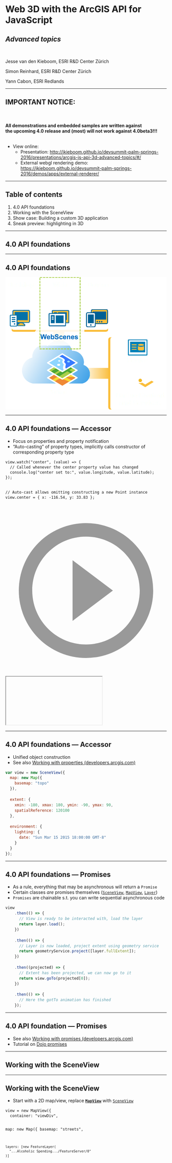 <!-- .slide: data-background="images/title.png" -->

<div style="padding-top: 300px"/>

# Web 3D with the ArcGIS API for JavaScript
## _Advanced topics_

<br>

Jesse van den Kieboom, ESRI R&amp;D Center Zürich

Simon Reinhard, ESRI R&amp;D Center Zürich

Yann Cabon, ESRI Redlands

---

<!-- .slide: data-background="images/bg-5.png" -->
## IMPORTANT NOTICE:
<br><br>
**All demonstrations and embedded samples are written against<br>
the upcoming 4.0 release and (most) will not work against 4.0beta3!!!**
<br><br>
- View online:
  - Presentation: http://jkieboom.github.io/devsummit-palm-springs-2016/presentations/arcgis-js-api-3d-advanced-topics/#/
  - External webgl rendering demo: https://jkieboom.github.io/devsummit-palm-springs-2016/demos/apps/external-renderer/

---

<!-- .slide: data-background="images/bg-4.png" -->

## Table of contents

1. 4.0 API foundations
1. Working with the SceneView
1. Show case: Building a custom 3D application
1. Sneak preview: highlighting in 3D

---

<!-- .slide: data-background="images/bg-4.png" -->

## 4.0 API foundations

---

<!-- .slide: data-background="images/bg-6.png" -->

## 4.0 API foundations

<img src="./images/platform.png" style="max-height: 500px"/>

---

<!-- .slide: data-background="images/bg-6.png" -->

## 4.0 API foundations &mdash; Accessor

- Focus on properties and property notification
- “Auto-casting” of property types, implicitly calls constructor of corresponding
  property type

<div class="twos">
  <div class="snippet">
  <pre><code class="lang-js hljs javascript">view.watch("center", (value) => {
  // Called whenever the center property value has changed
  console.log("center set to:", value.longitude, value.latitude);
});

// Auto-cast allows omitting constructing a new Point instance
view.center = {
  x: -116.54,
  y: 33.83
};</code></pre>
  <svg data-play-frame="frame-auto-cast" class="play-code" viewBox="0 0 24 24"><path fill="#999" d="M12,20.14C7.59,20.14 4,16.55 4,12.14C4,7.73 7.59,4.14 12,4.14C16.41,4.14 20,7.73 20,12.14C20,16.55 16.41,20.14 12,20.14M12,2.14A10,10 0 0,0 2,12.14A10,10 0 0,0 12,22.14A10,10 0 0,0 22,12.14C22,6.61 17.5,2.14 12,2.14M10,16.64L16,12.14L10,7.64V16.64Z" /></svg>
  </div>
  <div class="snippet-preview">
    <iframe id="frame-auto-cast" data-src="./snippets/auto-cast.html"></iframe>
  </div>
</div>

---

<!-- .slide: data-background="images/bg-6.png" -->

## 4.0 API foundations &mdash; Accessor

- Unified object construction
- See also [Working with properties (developers.arcgis.com)](https://developers.arcgis.com/javascript/beta/guide/working-with-props/index.html)

```js
var view = new SceneView({
  map: new Map({
    basemap: "topo"
  }),

  extent: {
    xmin: -180, xmax: 180, ymin: -90, ymax: 90,
    spatialReference: 120100
  },

  environment: {
    lighting: {
      date: "Sun Mar 15 2015 18:00:00 GMT-8"
    }
  }
});
```

---

<!-- .slide: data-background="images/bg-6.png" -->

## 4.0 API foundations &mdash; Promises

- As a rule, everything that may be asynchronous will return a `Promise`
- Certain classes _are_ promises themselves ([`SceneView`](https://developers.arcgis.com/javascript/beta/api-reference/esri-views-SceneView.html), [`MapView`](https://developers.arcgis.com/javascript/beta/api-reference/esri-views-MapView.html), [`Layer`](https://developers.arcgis.com/javascript/beta/api-reference/esri-layers-Layer.html))
- `Promises` are chainable s.t. you can write sequential asynchronous code

```js
view
    .then(() => {
      // View is ready to be interacted with, load the layer
      return layer.load();
    })

    .then(() => {
      // Layer is now loaded, project extent using geometry service
      return geometryService.project([layer.fullExtent]);
    })

    .then((projected) => {
      // Extent has been projected, we can now go to it
      return view.goTo(projected[0]);
    })

    .then(() => {
      // Here the gotTo animation has finished
    });
```

---

<!-- .slide: data-background="images/bg-6.png" -->

## 4.0 API foundation &mdash; Promises

- See also [Working with promises (developers.arcgis.com)](https://developers.arcgis.com/javascript/beta/guide/working-with-promises/index.html)
- Tutorial on [Dojo promises](http://dojotoolkit.org/documentation/tutorials/1.10/promises/index.html)

---

<!-- .slide: data-background="images/bg-4.png" -->

## Working with the SceneView

---

<!-- .slide: data-background="images/bg-6.png" -->

## Working with the SceneView

- Start with a 2D map/view, replace **[`MapView`](https://developers.arcgis.com/javascript/beta/api-reference/esri-views-MapView.html)** with [`SceneView`](https://developers.arcgis.com/javascript/beta/api-reference/esri-views-SceneView.html)

<div class="twos">
  <div class="snippet">
  <pre><code class="lang-js hljs javascript">view = new MapView({
  container: "viewDiv",

  map: new Map({
    basemap: "streets",

    layers: [new FeatureLayer(
      "...Alcoholic Spending.../FeatureServer/0"
    )]
  })
});</code></pre>
  </div>
  <div class="snippet-preview">
    <iframe data-src="./snippets/setup-3d-view-mapview.html"></iframe>
  </div>
</div>

---

<!-- .slide: data-background="images/bg-6.png" -->

## Working with the SceneView

- Start with a 2D map/view, replace [`MapView`](https://developers.arcgis.com/javascript/beta/api-reference/esri-views-MapView.html) with **[`SceneView`](https://developers.arcgis.com/javascript/beta/api-reference/esri-views-SceneView.html)**

<div class="twos">
  <div class="snippet">
  <pre><code class="lang-js hljs javascript">view = new SceneView({
  container: "viewDiv",

  map: new Map({
    basemap: "streets",

    layers: [new FeatureLayer(
      "...Alcoholic Spending.../FeatureServer/0"
    )]
  })
});</code></pre>
  </div>
  <div class="snippet-preview">
    <iframe data-src="./snippets/setup-3d-view-sceneview.html"></iframe>
  </div>
</div>

---

<!-- .slide: data-background="images/bg-6.png" -->

## Working with the SceneView

- Unified 2D and 3D data model (the [`Map`](https://developers.arcgis.com/javascript/beta/api-reference/esri-Map.html)), [`Layer`](https://developers.arcgis.com/javascript/beta/api-reference/esri-layers-Layer.html), [`Renderer`](https://developers.arcgis.com/javascript/beta/api-reference/esri-renderers-Renderer.html) and [`Symbol`](https://developers.arcgis.com/javascript/beta/api-reference/esri-symbols-Symbol.html)
- Common [`View`](https://developers.arcgis.com/javascript/beta/api-reference/esri-views-View.html) subclass between 2D and 3D
- Makes it easy (boring!) to transition to 3D
- However, to exploit 3D, you need to learn certain 3D concepts

---

<!-- .slide: data-background="images/bg-6.png" -->

## Working with the [`SceneView`](https://developers.arcgis.com/javascript/beta/api-reference/esri-views-SceneView.html)

```ts
class SceneView {
  // Camera specifies the view
  camera: Camera;

  // Previously called animateTo in beta3
  goTo(...);
  
  // Settings that affect constraints (e.g. navigation constraints)
  constraints: SceneViewConstraints;

  // Padding on the view
  padding: { top: number, right: number, bottom: number, left: number };

  // Quality profile (upcoming in 4.0 (not in beta3))
  qualityProfile: string;

  // Converting coordinate systems
  toScreen(mapPoint: Point): ScreenPoint;
  toMap(screenPoint: ScreenPoint): Point;
}
```

---

<!-- .slide: data-background="images/bg-6.png" -->

## Working with the [`SceneView`](https://developers.arcgis.com/javascript/beta/api-reference/esri-views-SceneView.html) &mdash; [`esri/Camera`](https://developers.arcgis.com/javascript/beta/api-reference/esri-Camera.html)

- Primary specification of the view is the [`Camera`](https://developers.arcgis.com/javascript/beta/api-reference/esri-Camera.html)

```ts
class Camera {
  // The position of the camera eye in 3D space (`x`, `y` + `z` elevation)
  position: Point;

  // The heading angle (towards north in degrees, [0, 360]°)
  heading: number;

  // The tilt angle ([0, 180]°, with 0° straight down, 90° horizontal)
  tilt: number;
}
```

---

<!-- .slide: data-background="images/bg-6.png" -->

## Working with the [`SceneView`](https://developers.arcgis.com/javascript/beta/api-reference/esri-views-SceneView.html) &mdash; [`esri/Camera`](https://developers.arcgis.com/javascript/beta/api-reference/esri-Camera.html)

- [`SceneView.camera`](https://developers.arcgis.com/javascript/beta/api-reference/esri-views-SceneView.html#camera) is a **value** object

<div class="twos">
  <div class="snippet">
  <pre><code class="lang-js hljs javascript">var camera = view.camera;

// Increment the heading of the camera by 5 degrees
camera.heading += 5;

// Set the modified camera on the view
view.camera = camera;</code></pre>
  <svg data-play-frame="frame-heading-increment" class="play-code" viewBox="0 0 24 24"><path fill="#999" d="M12,20.14C7.59,20.14 4,16.55 4,12.14C4,7.73 7.59,4.14 12,4.14C16.41,4.14 20,7.73 20,12.14C20,16.55 16.41,20.14 12,20.14M12,2.14A10,10 0 0,0 2,12.14A10,10 0 0,0 12,22.14A10,10 0 0,0 22,12.14C22,6.61 17.5,2.14 12,2.14M10,16.64L16,12.14L10,7.64V16.64Z" /></svg>
  </div>
  <div class="snippet-preview">
    <iframe id="frame-heading-increment" data-src="./snippets/setup-3d-view-camera-heading-increment.html"></iframe>
  </div>
</div>

---

<!-- .slide: data-background="images/bg-6.png" -->

## Working with the [`SceneView`](https://developers.arcgis.com/javascript/beta/api-reference/esri-views-SceneView.html) &mdash; [`goTo`](https://developers.arcgis.com/javascript/beta/api-reference/esri-views-SceneView.html#animateTo)

- `goTo(target[, options])`
- Simple interface to go to a specific view
- Animates by default, can be disabled in options `{ animate: false }`
- Returns a `Promise` which resolves when the animation has finished<br><br>
- A number of diffent targets are supported: `Camera`, `Geometry`, `Geometry[]`, `Graphic`, `Graphic[]`
- Besides target, allows specifying desired `scale`, `position`, `heading` and `tilt`

---

<!-- .slide: data-background="images/bg-6.png" -->

## Working with the [`SceneView`](https://developers.arcgis.com/javascript/beta/api-reference/esri-views-SceneView.html) &mdash; [`goTo`](https://developers.arcgis.com/javascript/beta/api-reference/esri-views-SceneView.html#animateTo)

- Rotate the view to closest multiple of 30°

<div class="twos">
  <div class="snippet">
  <pre><code class="lang-js hljs javascript">var h = view.camera.heading;

// Set the heading of the view to
// the closest multiple of 30 degrees
var heading = Math.floor(h / 30) * 30 + 30;

// go to heading preserves view.center
view.goTo({
  heading: heading
});
</code></pre>
  <svg data-play-frame="frame-goto-heading" class="play-code" viewBox="0 0 24 24"><path fill="#999" d="M12,20.14C7.59,20.14 4,16.55 4,12.14C4,7.73 7.59,4.14 12,4.14C16.41,4.14 20,7.73 20,12.14C20,16.55 16.41,20.14 12,20.14M12,2.14A10,10 0 0,0 2,12.14A10,10 0 0,0 12,22.14A10,10 0 0,0 22,12.14C22,6.61 17.5,2.14 12,2.14M10,16.64L16,12.14L10,7.64V16.64Z" /></svg>
  </div>
  <div class="snippet-preview">
    <iframe id="frame-goto-heading" data-src="./snippets/setup-3d-view-goto-heading.html"></iframe>
  </div>
</div>

---

<!-- .slide: data-background="images/bg-6.png" -->

## Working with the [`SceneView`](https://developers.arcgis.com/javascript/beta/api-reference/esri-views-SceneView.html) &mdash; [`goTo`](https://developers.arcgis.com/javascript/beta/api-reference/esri-views-SceneView.html#animateTo)

- Rotate the **camera!** to closest multiple of 30°

<div class="twos">
  <div class="snippet">
  <pre><code class="lang-js hljs javascript">var h = view.camera.heading;

// Set the heading of the view to
// the closest multiple of 30 degrees
var heading = Math.floor(h / 30) * 30 + 30;

// go to heading while preserving camera position
view.goTo({
  position: view.camera.position,
  heading: heading
});
</code></pre>
  <svg data-play-frame="frame-goto-heading-position" class="play-code" viewBox="0 0 24 24"><path fill="#999" d="M12,20.14C7.59,20.14 4,16.55 4,12.14C4,7.73 7.59,4.14 12,4.14C16.41,4.14 20,7.73 20,12.14C20,16.55 16.41,20.14 12,20.14M12,2.14A10,10 0 0,0 2,12.14A10,10 0 0,0 12,22.14A10,10 0 0,0 22,12.14C22,6.61 17.5,2.14 12,2.14M10,16.64L16,12.14L10,7.64V16.64Z" /></svg>
  </div>
  <div class="snippet-preview">
    <iframe id="frame-goto-heading-position" data-src="./snippets/setup-3d-view-goto-heading-position.html"></iframe>
  </div>
</div>

---

<!-- .slide: data-background="images/bg-6.png" -->

## Working with the [`SceneView`](https://developers.arcgis.com/javascript/beta/api-reference/esri-views-SceneView.html) &mdash; [`goTo`](https://developers.arcgis.com/javascript/beta/api-reference/esri-views-SceneView.html#animatoTo)

- View a set of graphics at a certain scale, heading and tilt

<div class="twos">
  <div class="snippet">
  <pre><code class="lang-js hljs javascript">// Specify the target, as well as
// additional settings to further define the view
view.goTo({

  // The target is a set of graphics which should be
  // brought into view
  target: view.graphics

  // Additionally, set at which scale, heading and tilt
  // these graphics should be viewed
  scale: 5000,
  heading: 30,
  tilt: 60
});
</code></pre>
  <svg data-play-frame="frame-goto-graphics" class="play-code" viewBox="0 0 24 24"><path fill="#999" d="M12,20.14C7.59,20.14 4,16.55 4,12.14C4,7.73 7.59,4.14 12,4.14C16.41,4.14 20,7.73 20,12.14C20,16.55 16.41,20.14 12,20.14M12,2.14A10,10 0 0,0 2,12.14A10,10 0 0,0 12,22.14A10,10 0 0,0 22,12.14C22,6.61 17.5,2.14 12,2.14M10,16.64L16,12.14L10,7.64V16.64Z" /></svg>
  </div>
  <div class="snippet-preview">
    <iframe id="frame-goto-graphics" data-src="./snippets/setup-3d-view-goto-graphics.html"></iframe>
  </div>
</div>

---

<!-- .slide: data-background="images/bg-6.png" -->

## Working with the [`SceneView`](https://developers.arcgis.com/javascript/beta/api-reference/esri-views-SceneView.html) &mdash; [`goTo`](https://developers.arcgis.com/javascript/beta/api-reference/esri-views-SceneView.html#animateTo)

- User defined continuous animations

<div class="twos">
  <div class="snippet">
  <pre><code class="lang-js hljs javascript">var scale = view.scale;
var center = view.center.clone();

Scheduler.addFrameTask({
  update: function(ev) {
    var pt = new Point({
      x: center.longitude + ev.spendInTask / 1000 * 20,
      y: center.latitude
    });

    view.goTo({
      target: pt,
      scale: scale
    });
  }
});
</code></pre>
  <svg data-play-frame="frame-goto-custom" class="play-code" viewBox="0 0 24 24"><path fill="#999" d="M12,20.14C7.59,20.14 4,16.55 4,12.14C4,7.73 7.59,4.14 12,4.14C16.41,4.14 20,7.73 20,12.14C20,16.55 16.41,20.14 12,20.14M12,2.14A10,10 0 0,0 2,12.14A10,10 0 0,0 12,22.14A10,10 0 0,0 22,12.14C22,6.61 17.5,2.14 12,2.14M10,16.64L16,12.14L10,7.64V16.64Z" /></svg>
  </div>
  <div class="snippet-preview">
    <iframe id="frame-goto-custom" data-src="./snippets/setup-3d-view-goto-custom.html"></iframe>
  </div>
</div>

---

<!-- .slide: data-background="images/bg-6.png" -->

## Working with the [`SceneView`](https://developers.arcgis.com/javascript/beta/api-reference/esri-views-SceneView.html) &mdash; [`altitude`](https://developers.arcgis.com/javascript/beta/api-reference/esri-views-SceneView.html#constraints)

<div class="twos">
  <div class="snippet">
  <pre><code class="lang-js hljs javascript">// The minimum and maximum allowed
// altitude (camera.position.z) of the camera.
view.constraints.altitude = {
  min: 100000,
  max: 100000000
};
</code></pre>
  <svg data-play-frame="frame-constraints-altitude" class="play-code" viewBox="0 0 24 24"><path fill="#999" d="M12,20.14C7.59,20.14 4,16.55 4,12.14C4,7.73 7.59,4.14 12,4.14C16.41,4.14 20,7.73 20,12.14C20,16.55 16.41,20.14 12,20.14M12,2.14A10,10 0 0,0 2,12.14A10,10 0 0,0 12,22.14A10,10 0 0,0 22,12.14C22,6.61 17.5,2.14 12,2.14M10,16.64L16,12.14L10,7.64V16.64Z" /></svg>
  </div>
  <div class="snippet-preview">
    <iframe id="frame-constraints-altitude" data-src="./snippets/setup-3d-view-constraints-altitude.html"></iframe>
  </div>
</div>

---

<!-- .slide: data-background="images/bg-6.png" -->

## Working with the [`SceneView`](https://developers.arcgis.com/javascript/beta/api-reference/esri-views-SceneView.html) &mdash; [`clipDistance`](https://developers.arcgis.com/javascript/beta/api-reference/esri-views-SceneView.html#constraints)

- `clipDistance` directly sets the WebGL clipping near and far planes
- May be used when automatic determination of clipping planes is insufficient

<div class="twos">
  <div class="snippet">
  <pre><code class="lang-js hljs javascript">// Set the clip distance near/far
// clipping planes to override the default
// clipping plane heuristics
view.constraints.clipDistance = {
  near: 55000,
  far: 550000000
};
</code></pre>
  <svg data-play-frame="frame-constraints-clip-distance" class="play-code" viewBox="0 0 24 24"><path fill="#999" d="M12,20.14C7.59,20.14 4,16.55 4,12.14C4,7.73 7.59,4.14 12,4.14C16.41,4.14 20,7.73 20,12.14C20,16.55 16.41,20.14 12,20.14M12,2.14A10,10 0 0,0 2,12.14A10,10 0 0,0 12,22.14A10,10 0 0,0 22,12.14C22,6.61 17.5,2.14 12,2.14M10,16.64L16,12.14L10,7.64V16.64Z" /></svg>
  </div>
  <div class="snippet-preview">
    <iframe id="frame-constraints-clip-distance" data-src="./snippets/setup-3d-view-constraints-clip-distance.html"></iframe>
  </div>
</div>

---

<!-- .slide: data-background="images/bg-6.png" -->

## Working with the [`SceneView`](https://developers.arcgis.com/javascript/beta/api-reference/esri-views-SceneView.html) &mdash; [`padding`](https://developers.arcgis.com/javascript/beta/api-reference/esri-views-SceneView.html#padding)

- Can be used to focus on a subsection of the view
- Primarily affects ui and navigation

<div class="twos">
  <div class="snippet">
  <pre><code class="lang-js hljs javascript">// Set the padding to account
// for the space taken up by the sidebar and header
view.padding = {
  top: 30,
  left: 150
};
</code></pre>
  <svg data-play-frame="frame-padding" class="play-code" viewBox="0 0 24 24"><path fill="#999" d="M12,20.14C7.59,20.14 4,16.55 4,12.14C4,7.73 7.59,4.14 12,4.14C16.41,4.14 20,7.73 20,12.14C20,16.55 16.41,20.14 12,20.14M12,2.14A10,10 0 0,0 2,12.14A10,10 0 0,0 12,22.14A10,10 0 0,0 22,12.14C22,6.61 17.5,2.14 12,2.14M10,16.64L16,12.14L10,7.64V16.64Z" /></svg>
  </div>
  <div class="snippet-preview">
    <iframe id="frame-padding" data-src="./snippets/setup-3d-view-padding.html"></iframe>
  </div>
</div>

---

<!-- .slide: data-background="images/bg-6.png" -->

## Working with the [`SceneView`](https://developers.arcgis.com/javascript/beta/api-reference/esri-views-SceneView.html) &mdash; qualityProfile

- New in 4.0 (not in beta3)
- Affects: Map resolution, scene level detail, anti-aliasing
- Introduced to increase performance on certain platforms
- Defaults to `"low"` for Safari and IE11, `"high"` anywhere else

---

<!-- .slide: data-background="images/bg-6.png" -->

## Working with the [`SceneView`](https://developers.arcgis.com/javascript/beta/api-reference/esri-views-SceneView.html) &mdash; qualityProfile

<div class="twos">
  <div class="snippet">
  <pre><code class="lang-js hljs javascript">
var map = new Map({
  basemap: "hybrid"
});

viewHigh = new SceneView({
  map: map,
  qualityProfile: "high"
});

viewLow = new SceneView({
  map: map,
  qualityProfile: "low"
});
</code></pre>
  </div>
  <div class="snippet-preview">
    <iframe id="frame-quality-profile" data-src="./snippets/setup-3d-view-quality-profile.html"></iframe>
  </div>
</div>

---

<!-- .slide: data-background="images/bg-6.png" -->

## Working with the [`SceneView`](https://developers.arcgis.com/javascript/beta/api-reference/esri-views-SceneView.html) &mdash; [`toMap`](https://developers.arcgis.com/javascript/beta/api-reference/esri-views-SceneView.html#toMap)/[`toScreen`](https://developers.arcgis.com/javascript/beta/api-reference/esri-views-SceneView.html#toScreen)

<div class="twos">
  <div class="snippet">
  <pre><code class="lang-js hljs javascript">view = new SceneView({
  map: new Map({
    basemap: "satellite"
  })
});

for (var x = 1; x <= 2; x++) {
  for (var y = 1; y <= 2; y++) {
    var px = x &lowast; (view.width / 3);
    var py = y &lowast; (view.height / 3);

    view.graphics.add(view.toMap(px, py), symbol);
  }
}

view.watch("camera", () => {
  console.log(view.graphics.map((graphic) => {
    var pt = view.toScreen(graphic.geometry);

    return "[" + pt.x + ", " + pt.y + "]";
  }).join(", "));
});
</code></pre>
  <svg data-play-frame="frame-to-map" class="play-code" viewBox="0 0 24 24"><path fill="#999" d="M12,20.14C7.59,20.14 4,16.55 4,12.14C4,7.73 7.59,4.14 12,4.14C16.41,4.14 20,7.73 20,12.14C20,16.55 16.41,20.14 12,20.14M12,2.14A10,10 0 0,0 2,12.14A10,10 0 0,0 12,22.14A10,10 0 0,0 22,12.14C22,6.61 17.5,2.14 12,2.14M10,16.64L16,12.14L10,7.64V16.64Z" /></svg>
  </div>
  <div class="snippet-preview">
    <iframe id="frame-to-map" data-src="./snippets/setup-3d-view-to-map.html"></iframe>
  </div>
</div>

---

<!-- .slide: data-background="images/bg-4.png" -->

## Show case: Building a custom 3D application

---

<!-- .slide: data-background="images/bg-6.png" -->

## Show case: Building a custom 3D application

- Showing combination of various features of the API
  - Query task to query features
  - Geometry engine to process geometry
  - Custom graphics layer to automatically generate graphics in a region

  - New: Integrated external webgl rendering

---

<!-- .slide: data-background="images/bg-6.png" -->

## Show case: Building a custom 3D application

- External webgl renderering
  - Enrich your 3D application using customized rendering
  - Enhanced visualization beyond the capabilities of the (current) API
  - Rendering of custom data

```ts
module externalRenderers {
  add(view: SceneView, renderer: ExternalRenderer);
  remove(view: SceneView, renderer: ExternalRenderer);

  toRenderCoordinates(view: SceneView, src: number[], srcStart: number, dest: number[], destStart: number, count: number);
  fromRenderCoordinates(view: SceneView, src: number[], srcStart: number, dest: number[], destStart: number, count: number);

  requestRender(view: SceneView);
}
```

---

<!-- .slide: data-background="images/bg-6.png" -->

## Show case: Building a custom 3D application

```ts
interface ExternalRenderer {
  setup?(context: RenderContext): void;
  dispose?(context: RenderContext): void;

  render?(context: RenderContext): void;
  renderTransparent?(context: RenderContext): void;
}

interface RenderContext {
  gl: WebGLRenderingContext;

  camera: {
    eye: number[];
    center: number[];
    up: number[];
  };

  sunLight: {
    direction: number[];
    diffuse: { color: number[]; intensity; number };
    ambient: { color: number[]; intensity; number };
  };
}
```

---

<!-- .slide: data-background="images/bg-6.png" -->

## Show case: Building a custom 3D application

<br><br><br><br>
**[Demo time!](../../demos/apps/external-renderer)**

---

<!-- .slide: data-background="images/bg-6.png" -->

## Show case: Building a custom 3D application

- Steps
  1. Getting the lake outline data
  1. Preparing the data for rendering
  1. Integrating threejs to render custom geometries
  1. Bonus: rendering the forest

---

<!-- .slide: data-background="images/bg-6.png" -->

## Show case: Building a custom 3D application

- Step 1: getting the data
- Use [`QueryTask`](https://developers.arcgis.com/javascript/beta/api-reference/esri-tasks-QueryTask.html) and [`Query`](https://developers.arcgis.com/javascript/beta/api-reference/esri-tasks-support-Query.html) to query the lake contour from a `FeatureServer`

```js
var task = new QueryTask({
  url: ".../Public/Lakes/FeatureServer/1"
});

var query = new Query();

query.returnGeometry = true;
query.where = "NAME='Clifton Forge Reservoir'";
query.outSpatialReference = view.spatialReference;

task.execute(query).then(results => {
  var polygon = results.features[0].geometry;
});
```

---

<!-- .slide: data-background="images/bg-6.png" -->

## Show case: Building a custom 3D application

- Step 2: preparing the polygon for rendering
- To nicely align with terrain, need to first tesselate polygon into triangles

<img src="./images/lake-outline.svg"/>

---

<!-- .slide: data-background="images/bg-6.png" -->

## Show case: Building a custom 3D application

- Step 2: preparing the polygon for rendering
- To nicely align with terrain, need to first tesselate polygon into triangles

<img src="./images/lake-outline-grid.svg"/>

---

<!-- .slide: data-background="images/bg-6.png" -->

## Show case: Building a custom 3D application

- Step 2: preparing the polygon for rendering
- To nicely align with terrain, need to first tesselate polygon into triangles
- Determine if cell is completely inside or outside using [`polygon.contains(pt)`](https://developers.arcgis.com/javascript/beta/api-reference/esri-geometry-Polygon.html#contains)
- If not, then compute triangles for the area of the cell covered by the polygon

<img src="./images/lake-outline-partial.svg"/>

How?

---

<!-- .slide: data-background="images/bg-6.png" -->

## Show case: Building a custom 3D application

- Step 2: preparing the polygon for rendering

<br>
[`esri/geometry/geometryEngine`](https://developers.arcgis.com/javascript/beta/api-reference/esri-geometry-geometryEngine.html)!!
<br><br>

- Idea: use [`geometryEngine.intersect(polygon, cell): Polygon`](https://developers.arcgis.com/javascript/beta/api-reference/esri-geometry-geometryEngine.html#intersect)

<img src="./images/lake-outline-intersected.svg"/>

---

<!-- .slide: data-background="images/bg-6.png" -->

## Show case: Building a custom 3D application

- Step 2: preparing the polygon for rendering
- Then, triangulate polygon, e.g. with [earcut](https://github.com/mapbox/earcut)
- Finally, use `externalRenderers.toRenderCoordinates` to transform coordinates from the view spatial reference to the internal rendering coordinates

<img src="./images/lake-outline-tesselated.svg"/>

---

<!-- .slide: data-background="images/bg-6.png" -->

## Show case: Building a custom 3D application

- Step 2: preparing the polygon for rendering

<img height="500px" src="./images/lake-tesselated.png"/>

---

<!-- .slide: data-background="images/bg-6.png" -->

## Show case: Building a custom 3D application

- Step 3: Integrating the external renderer

- We use [threejs](http://threejs.org) in this demo (http://threejs.org)
  - Popular, easy to use middleware library for webgl rendering
- What we need:
  1. Setting up the threejs camera
  1. Setting up the threejs lighting
  1. Rendering our custom visualizations

---

<!-- .slide: data-background="images/bg-6.png" -->

## Show case: Building a custom 3D application

- Step 3.1: Setting up the threejs camera
- threejs uses a very similar camera definition, easy to setup

```js
render(ctx: RenderContext) {
  var threeCam = new THREE.PerspectiveCamera();
  var c = ctx.camera;

  threeCam.projectionMatrix.fromArray(c.projectionMatrix);

  threeCam.position.set(c.eye[0], c.eye[1], c.eye[2]);
  threeCam.up.set(c.up[0], c.up[1], c.up[2]);

  threeCam.lookAt(new THREE.Vector3(c.center[0], c.center[1], c.center[2]));
}
```

---

<!-- .slide: data-background="images/bg-6.png" -->

## Show case: Building a custom 3D application

- Step 3.1: Setting up the threejs camera
- Simple enough, but there is a problem: numeric precision
  - Rendering is done in world (meter) coordinate system
  - Absolute coordinates get very large, but relative distances are very small
  - WebGL coordinates are 32 bits floating point numbers, hence: poor precision<br><br>
  - Solution: local origins

---

<!-- .slide: data-background="images/bg-6.png" -->

## Show case: Building a custom 3D application

- Step 3.1: Setting up the threejs camera
- Local origins
  - Pick some new origin close to your geometry to be rendered (e.g. center)
  - Store coordinates relative to this origin
  - When rendering, offset the camera to be at this new origin and render

```js
render(ctx: RenderContext) {
  var threeCam = new THREE.PerspectiveCamera();
  var c = ctx.camera;

  var o = this.localOrigin;

  threeCam.projectionMatrix.fromArray(c.projectionMatrix);

  threeCam.position.set(c.eye[0] - o[0], c.eye[1] - o[1], c.eye[2] - o[2]);
  threeCam.up.set(c.up[0], c.up[1], c.up[2]);

  threeCam.lookAt(new THREE.Vector3(c.center[0] - o[0], c.center[1] - o[1], c.center[2] - o[2]));
}
```

---

<!-- .slide: data-background="images/bg-6.png" -->

## Show case: Building a custom 3D application

- Step 3.2: Setting up the threejs lighting
- Basic threejs lighting model similar to our lighting model
- Directional sun based lighting, ambient and diffuse colors

```js
render(ctx: RenderContext) {
  var direction = ctx.sunLight.direction;
  var diffuse = ctx.sunLight.diffuse;

  this.directionalLight.color.setRGB(diffuse.color[0], diffuse.color[1], diffuse.color[2]);
  this.directionalLight.intensity = diffuse.intensity;
  this.directionalLight.position.set(direction[0], direction[1], direction[2]);

  var ambient = context.sunLight.ambient;
  this.ambientLight.color.setRGB(ambient.color[0], ambient.color[1], ambient.color[2]);
  this.ambientLight.intensity = ambient.intensity;
}
```

---

<!-- .slide: data-background="images/bg-6.png" -->

## Show case: Building a custom 3D application

- Step 3.3: Render!

```js
render(ctx: RenderContext) {
  this.threeRenderer.render(this.threeScene, this.threeCamera);
}
```

---

<!-- .slide: data-background="images/bg-6.png" -->

## Show case: Building a custom 3D application

- Step 4: Bonus, rendering the forest
- Use [`geometryEngine.buffer`](https://developers.arcgis.com/javascript/beta/api-reference/esri-geometry-geometryEngine.html#buffer) to generate a ring around the shore of the lake
- Use [`geometryEngine.densify`](https://developers.arcgis.com/javascript/beta/api-reference/esri-geometry-geometryEngine.html#densify) to get regularly spaced points around the shore
- [`GraphicsLayer`](https://developers.arcgis.com/javascript/beta/api-reference/esri-layers-GraphicsLayer.html) subclass to generate trees at vertices of polygon

<img src="./images/lake-outline-forest.svg"/>

---

<!-- .slide: data-background="images/bg-6.png" -->

## Show case: Building a custom 3D application &mdash; Summary

- Excited to see your ideas for customized 3D application rendering
- External rendering will be made available in 4.0 as a lab (for you to experiment with)
- We are planning to release helper utilities for integrating popular libraries
such as threejs on github.com/ESRI

<img height="300px" src="./images/external-rendering.png"/>

---

<!-- .slide: data-background="images/bg-4.png" -->

## Sneak preview: highlighting in 3D

---

<!-- .slide: data-background="images/bg-6.png" -->

## Sneak preview: highlighting in 3D

- API for highlighting features, graphics, objects, buildings, etc.
- May be used for selection, highlighting feature for which popup is shown, etc.
- **NOTE**: this is a preview, target is > 4.0

```ts
class LayerView {
  highlight(graphic | feature | query, highlightOptions);
}
```

---

<!-- .slide: data-background="images/bg-6.png" -->

## Sneak preview: highlighting in 3D

<br><br><br>

**Demo time!**

---

<!-- .slide: data-background="images/bg-6.png" -->

## Sneak preview: highlighting in 3D

<img src="./images/highlight-demo-1.png" style="height: 650px"/>

---

<!-- .slide: data-background="images/bg-6.png" -->

## Sneak preview: highlighting in 3D

<img src="./images/highlight-demo-2.png" style="height: 650px"/>

---

<!-- .slide: data-background="images/bg-4.png" -->

## Summary

- Get started with 3D GIS on the web, replace [`MapView`](https://developers.arcgis.com/javascript/beta/api-reference/esri-views-MapView.html) with [`SceneView`](https://developers.arcgis.com/javascript/beta/api-reference/esri-views-SceneView.html)!
- Let us know about your applications, ideas, questions, issues
- More technical details on how we render globe, atmosphere, etc: _An Insight into Esri's 3D Engine in the Browser_ (10:30, Mesquite C, Simon Reinhard)
- Visit us in the showcase area still today (3D GIS and JS)

---

<!-- .slide: data-background="images/end.png" -->
